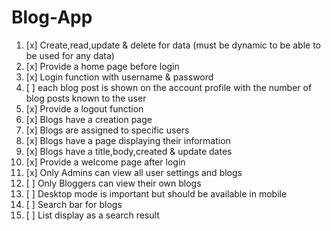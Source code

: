 # Blog-App

1. [x] Create,read,update & delete for data (must be dynamic to be able to be used for any data)
2. [x] Provide a home page before login
3. [x] Login function with username & password
4. [ ] each blog post is shown on the account profile with the number of blog posts known to the user
5. [x] Provide a logout function
6. [x] Blogs have a creation page
7. [x] Blogs are assigned to specific users
8. [x] Blogs have a page displaying their information
9. [x] Blogs have a title,body,created & update dates
10. [x] Provide a welcome page after login
11. [x] Only Admins can view all user settings and blogs
12. [ ] Only Bloggers can view their own blogs
13. [ ] Desktop mode is important but should be available in mobile
14. [ ] Search bar for blogs
15. [ ] List display as a search result
